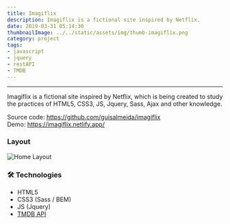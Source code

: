 ```yaml
---
title: Imagiflix
description: Imagiflix is a fictional site inspired by Netflix.
date: 2019-03-31 05:14:30
thumbnailImage: ../../static/assets/img/thumb-imagiflix.png
category: project
tags: 
- javascript
- jquery
- restAPI
- TMDB
---
```

___

Imagiflix is a fictional site inspired by Netflix, which is being created to study the practices of HTML5, CSS3, JS, Jquery, Sass, Ajax and other knowledge.  

<p>
    Source code:  
    <a href="https://github.com/guisalmeida/imagiflix" target="_blank">
        https://github.com/guisalmeida/imagiflix
    </a>
    <br>
    Demo:
    <a href="https://imagiflix.netlify.app/" target="_blank">
        https://imagiflix.netlify.app/
    </a>
</p>

 
### **Layout**  
![Home Layout](../../static/assets/img/imagiflix.png)

### 🛠️ **Technologies**
-   HTML5
-   CSS3 (Sass / BEM)
-   JS (Jquery)
-   [TMDB API](https://developers.themoviedb.org/3/getting-started/introduction)


